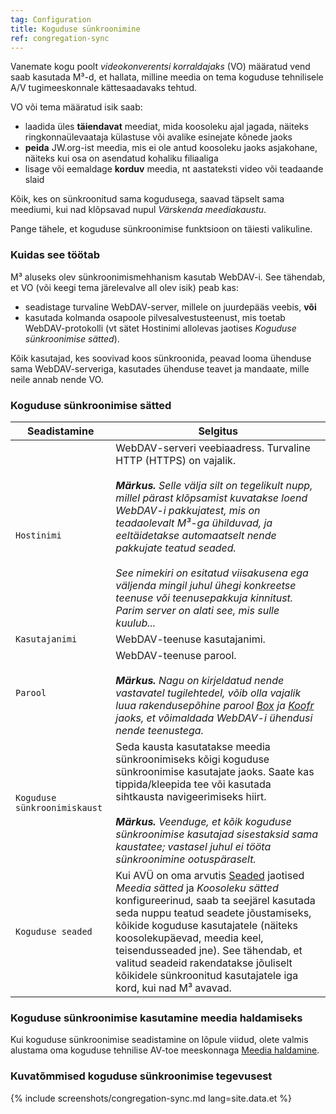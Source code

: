 ```yaml
---
tag: Configuration
title: Koguduse sünkroonimine
ref: congregation-sync
---
```


Vanemate kogu poolt _videokonverentsi korraldajaks_ (VO) määratud vend saab kasutada M³-d, et hallata, milline meedia on tema koguduse tehnilisele A/V tugimeeskonnale kättesaadavaks tehtud.

VO või tema määratud isik saab:

- laadida üles **täiendavat** meediat, mida koosoleku ajal jagada, näiteks ringkonnaülevaataja külastuse või avalike esinejate kõnede jaoks
- **peida** JW.org-ist meedia, mis ei ole antud koosoleku jaoks asjakohane, näiteks kui osa on asendatud kohaliku filiaaliga
- lisage või eemaldage **korduv** meedia, nt aastateksti video või teadaande slaid

Kõik, kes on sünkroonitud sama kogudusega, saavad täpselt sama meediumi, kui nad klõpsavad nupul _Värskenda meediakaustu_.

Pange tähele, et koguduse sünkroonimise funktsioon on täiesti valikuline.

### Kuidas see töötab

M³ aluseks olev sünkroonimismehhanism kasutab WebDAV-i. See tähendab, et VO (või keegi tema järelevalve all olev isik) peab kas:

- seadistage turvaline WebDAV-server, millele on juurdepääs veebis, **või**
- kasutada kolmanda osapoole pilvesalvestusteenust, mis toetab WebDAV-protokolli (vt sätet Hostinimi allolevas jaotises _Koguduse sünkroonimise sätted_).

Kõik kasutajad, kes soovivad koos sünkroonida, peavad looma ühenduse sama WebDAV-serveriga, kasutades ühenduse teavet ja mandaate, mille neile annab nende VO.

### Koguduse sünkroonimise sätted

| Seadistamine | Selgitus |
| ------- | ----------- |
| `Hostinimi` | WebDAV-serveri veebiaadress. Turvaline HTTP (HTTPS) on vajalik. <br><br> _**Märkus.** Selle välja silt on tegelikult nupp, millel pärast klõpsamist kuvatakse loend WebDAV-i pakkujatest, mis on teadaolevalt M³-ga ühilduvad, ja eeltäidetakse automaatselt nende pakkujate teatud seaded. <br><br> See nimekiri on esitatud viisakusena ega väljenda mingil juhul ühegi konkreetse teenuse või teenusepakkuja kinnitust. Parim server on alati see, mis sulle kuulub..._ |
| `Kasutajanimi` | WebDAV-teenuse kasutajanimi. |
| `Parool` | WebDAV-teenuse parool. <br><br> _**Märkus.** Nagu on kirjeldatud nende vastavatel tugilehtedel, võib olla vajalik luua rakendusepõhine parool [Box](https://support.box.com/hc/en-us/articles/360043696414-WebDAV-with-Box) ja [Koofr](https://koofr.eu/help/koofr_with_webdav/how-do-i-connect-a-service-to-koofr-through-webdav/) jaoks, et võimaldada WebDAV-i ühendusi nende teenustega._ |
| `Koguduse sünkroonimiskaust` | Seda kausta kasutatakse meedia sünkroonimiseks kõigi koguduse sünkroonimise kasutajate jaoks. Saate kas tippida/kleepida tee või kasutada sihtkausta navigeerimiseks hiirt. <br><br> _**Märkus.** Veenduge, et kõik koguduse sünkroonimise kasutajad sisestaksid sama kaustatee; vastasel juhul ei tööta sünkroonimine ootuspäraselt._ |
| `Koguduse seaded` | Kui AVÜ on oma arvutis [Seaded]({{page.lang}}/#configuration) jaotised _Meedia sätted_ ja _Koosoleku sätted_ konfigureerinud, saab ta seejärel kasutada seda nuppu teatud seadete jõustamiseks, kõikide koguduse kasutajatele (näiteks koosolekupäevad, meedia keel, teisendusseaded jne). See tähendab, et valitud seadeid rakendatakse jõuliselt kõikidele sünkroonitud kasutajatele iga kord, kui nad M³ avavad. |

### Koguduse sünkroonimise kasutamine meedia haldamiseks

Kui koguduse sünkroonimise seadistamine on lõpule viidud, olete valmis alustama oma koguduse tehnilise AV-toe meeskonnaga [Meedia haldamine]({{page.lang}}/#manage-media).

### Kuvatõmmised koguduse sünkroonimise tegevusest

{% include screenshots/congregation-sync.md lang=site.data.et %}
